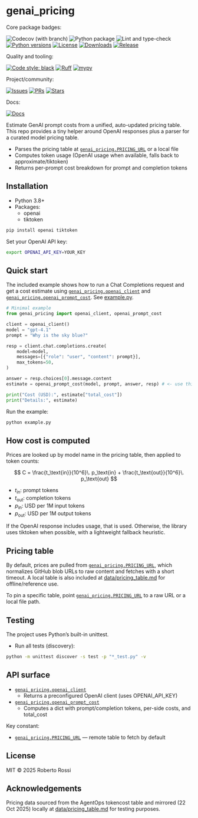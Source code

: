 # genai_pricing

Core package badges:

![Codecov (with branch)](https://img.shields.io/codecov/c/gh/gwr3n/genai_pricing/main)
 ![Python package](https://img.shields.io/github/actions/workflow/status/gwr3n/genai_pricing/.github%2Fworkflows%2Fpython-package.yml) ![Lint and type-check](https://img.shields.io/github/actions/workflow/status/gwr3n/genai_pricing/.github%2Fworkflows%2Flint-type.yml?branch=main&label=lint%20%2B%20type-check) [![Python versions](https://img.shields.io/pypi/pyversions/genai_pricing)](https://pypi.org/project/genai_pricing/) [![License](https://img.shields.io/github/license/gwr3n/genai_pricing)](LICENSE) [![Downloads](https://static.pepy.tech/badge/genai_pricing)](https://pepy.tech/project/genai_pricing) [![Release](https://img.shields.io/github/v/release/gwr3n/genai_pricing)](https://github.com/gwr3n/genai_pricing/releases)

Quality and tooling:

[![Code style: black](https://img.shields.io/badge/code%20style-black-000000?logo=python)](https://github.com/psf/black) [![Ruff](https://img.shields.io/badge/lint-ruff-1f79ff?logo=python)](https://github.com/astral-sh/ruff) [![mypy](https://img.shields.io/badge/type--checked-mypy-blue?logo=python)](https://github.com/python/mypy)

Project/community:

[![Issues](https://img.shields.io/github/issues/gwr3n/genai_pricing)](https://github.com/gwr3n/genai_pricing/issues) [![PRs](https://img.shields.io/github/issues-pr/gwr3n/genai_pricing)](https://github.com/gwr3n/genai_pricing/pulls) [![Stars](https://img.shields.io/github/stars/gwr3n/genai_pricing?style=social)](https://github.com/gwr3n/genai_pricing/stargazers)

Docs:

[![Docs](https://img.shields.io/badge/docs-site-blue)](https://github.com/gwr3n/genai_pricing)

Estimate GenAI prompt costs from a unified, auto-updated pricing table. This repo provides a tiny helper around OpenAI responses plus a parser for a curated model pricing table.

- Parses the pricing table at [`genai_pricing.PRICING_URL`](genai_pricing.py) or a local file
- Computes token usage (OpenAI usage when available, falls back to approximate/tiktoken)
- Returns per-prompt cost breakdown for prompt and completion tokens

## Installation

- Python 3.8+
- Packages:
  - openai
  - tiktoken

```sh
pip install openai tiktoken
```

Set your OpenAI API key:

```sh
export OPENAI_API_KEY=YOUR_KEY
```

## Quick start

The included example shows how to run a Chat Completions request and get a cost estimate using [`genai_pricing.openai_client`](genai_pricing.py) and [`genai_pricing.openai_prompt_cost`](genai_pricing.py). See [example.py](example.py).

```python
# Minimal example
from genai_pricing import openai_client, openai_prompt_cost

client = openai_client()
model = "gpt-4.1"
prompt = "Why is the sky blue?"

resp = client.chat.completions.create(
    model=model,
    messages=[{"role": "user", "content": prompt}],
    max_tokens=50,
)

answer = resp.choices[0].message.content
estimate = openai_prompt_cost(model, prompt, answer, resp) # <- use this line in your project

print("Cost (USD):", estimate["total_cost"])
print("Details:", estimate)
```

Run the example:

```sh
python example.py
```

## How cost is computed

Prices are looked up by model name in the pricing table, then applied to token counts:

$$
C = \frac{t_\text{in}}{10^6}\. p_\text{in} + \frac{t_\text{out}}{10^6}\. p_\text{out}
$$

- $t_\text{in}$: prompt tokens
- $t_\text{out}$: completion tokens
- $p_\text{in}$: USD per 1M input tokens
- $p_\text{out}$: USD per 1M output tokens

If the OpenAI response includes usage, that is used. Otherwise, the library uses tiktoken when possible, with a lightweight fallback heuristic.

## Pricing table

By default, prices are pulled from [`genai_pricing.PRICING_URL`](genai_pricing.py), which normalizes GitHub blob URLs to raw content and fetches with a short timeout. A local table is also included at [data/pricing_table.md](data/pricing_table.md) for offline/reference use.

To pin a specific table, point [`genai_pricing.PRICING_URL`](genai_pricing.py) to a raw URL or a local file path.

## Testing

The project uses Python’s built-in unittest.

- Run all tests (discovery):
```sh
python -m unittest discover -s test -p "*_test.py" -v
```

## API surface

- [`genai_pricing.openai_client`](genai_pricing.py)
  - Returns a preconfigured OpenAI client (uses OPENAI_API_KEY)
- [`genai_pricing.openai_prompt_cost`](genai_pricing.py)
  - Computes a dict with prompt/completion tokens, per-side costs, and total_cost

Key constant:

- [`genai_pricing.PRICING_URL`](genai_pricing.py) — remote table to fetch by default

## License

MIT © 2025 Roberto Rossi

## Acknowledgements

Pricing data sourced from the AgentOps tokencost table and mirrored (22 Oct 2025) locally at [data/pricing_table.md](data/pricing_table.md) for testing purposes.